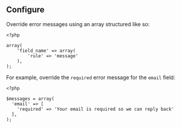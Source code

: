 ## Configure
Override error messages using an array structured like so:
~~~~{.php}
<?php

array(
    'field_name' => array(
        'rule' => 'message'
    ),
);
~~~~

For example, override the `required` error message for the `email` field:
~~~~{.php}
<?php

$messages = array(
  'email' => [
    'required' => 'Your email is required so we can reply back'
  ],
);
~~~~

